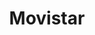 ---
title: "Movistar"
url: /ciudad-guayana-puerto-ordaz/movistar-avenida-guayana-3/
shop: teléfono móvil
---